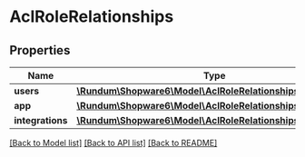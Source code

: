 # AclRoleRelationships

## Properties
Name | Type | Description | Notes
------------ | ------------- | ------------- | -------------
**users** | [**\Rundum\Shopware6\Model\AclRoleRelationshipsUsers**](AclRoleRelationshipsUsers.md) |  | [optional] 
**app** | [**\Rundum\Shopware6\Model\AclRoleRelationshipsApp**](AclRoleRelationshipsApp.md) |  | [optional] 
**integrations** | [**\Rundum\Shopware6\Model\AclRoleRelationshipsIntegrations**](AclRoleRelationshipsIntegrations.md) |  | [optional] 

[[Back to Model list]](../../README.md#documentation-for-models) [[Back to API list]](../../README.md#documentation-for-api-endpoints) [[Back to README]](../../README.md)

